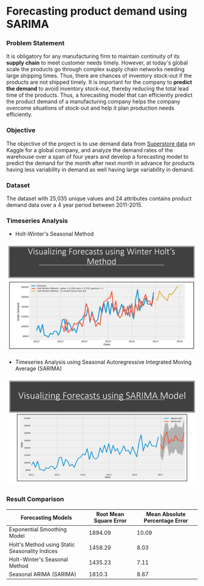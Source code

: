 # Forecasting product demand using SARIMA 

### Problem Statement

It is obligatory for any manufacturing firm to maintain continuity of its **supply chain** to meet customer needs timely. However, at today's global scale the products go through complex supply chain networks needing large shipping times. Thus, there are chances of inventory stock-out if the products are not shipped timely. It is important for the company to **predict the demand** to avoid inventory stock-out, thereby reducing the total lead time of the products. Thus, a forecasting model that can efficiently predict the product demand of a manufacturing company helps the company overcome situations of stock-out and help it plan production needs efficiently. 

### Objective

The objective of the project is to use demand data from [Superstore data](https://www.kaggle.com/jr2ngb/superstore-data) on Kaggle for a global company, and analyze the demand rates of the warehouse over a span of four years and develop a forecasting model to predict the demand for the month after next month in advance for products having less variability in demand as well having large variability in demand. 

### Dataset

The dataset with 25,035 unique values and 24 attributes contains product demand data over a 4 year period between 2011-2015. 

### Timeseries Analysis 

* Holt-Winter's Seasonal Method

![Holt Visualization](/Holt_Visualization.PNG)

* Timeseries Analysis using Seasonal Autoregressive Integrated Moving Average (SARIMA)

![SARIMA Visualization](/Sarima_Visualization.PNG)

### Result Comparison

Forecasting Models | Root Mean Square Error | Mean Absolute Percentage Error
------------ | ------------- | -------------
Exponential Smoothing Model | 1894.09 | 10.09
Holt's Method using Static Seasonality Indices | 1458.29 | 8.03
Holt-Winter's Seasonal Method | 1435.23 | 7.11
Seasonal ARIMA (SARIMA) | 1810.3 | 8.67



